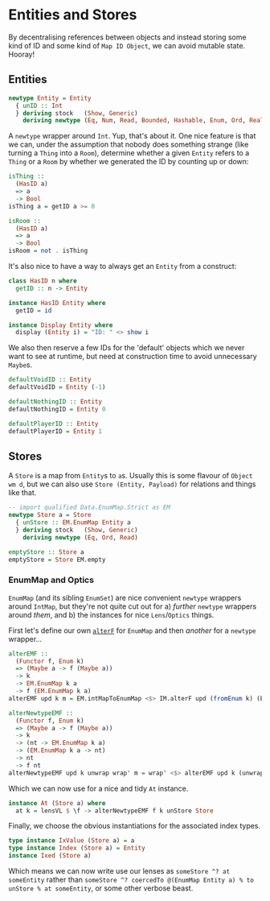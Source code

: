# Entities and Stores

By decentralising references between objects and instead storing some kind of ID and some kind of `Map ID Object`, we can avoid mutable state. Hooray!
## Entities

```haskell id=entity-def
newtype Entity = Entity
  { unID :: Int
  } deriving stock   (Show, Generic)
    deriving newtype (Eq, Num, Read, Bounded, Hashable, Enum, Ord, Real, Integral)
```

A `newtype` wrapper around  `Int`. Yup, that's about it. One nice feature is that we can, under the assumption
that nobody does something strange (like turning a `Thing` into a `Room`), determine whether a given `Entity` 
refers to a `Thing` or a `Room` by whether we generated the ID by counting up or down:

```haskell id=thing-or-room
isThing ::
  (HasID a)
  => a
  -> Bool
isThing a = getID a >= 0

isRoom ::
  (HasID a)
  => a
  -> Bool
isRoom = not . isThing
```

It's also nice to have a way to always get an `Entity` from a construct:

```haskell id=has-id
class HasID n where
  getID :: n -> Entity

instance HasID Entity where
  getID = id

instance Display Entity where
  display (Entity i) = "ID: " <> show i

```

We also then reserve a few IDs for the 'default' objects which we never want to see at runtime, but need at construction time to avoid unnecessary `Maybe`s.

```haskell id=base-ids
defaultVoidID :: Entity
defaultVoidID = Entity (-1)

defaultNothingID :: Entity
defaultNothingID = Entity 0

defaultPlayerID :: Entity
defaultPlayerID = Entity 1
```
## Stores

A `Store` is a map from `Entity`s to `a`s. Usually this is some flavour of `Object wm d`, but we can also use
`Store (Entity, Payload)` for relations and things like that.

```haskell id=store-def
-- import qualified Data.EnumMap.Strict as EM
newtype Store a = Store
  { unStore :: EM.EnumMap Entity a
  } deriving stock   (Show, Generic)
    deriving newtype (Eq, Ord, Read)

emptyStore :: Store a
emptyStore = Store EM.empty
```

### EnumMap and Optics
`EnumMap` (and its sibling `EnumSet`) are nice convenient `newtype` wrappers around `IntMap`, but they're not
quite cut out for a) *further* `newtype` wrappers around *them*, and b) the instances for nice `Lens`/`Optics` things.

First let's define our own [`alterF`](https://hackage.haskell.org/package/containers-0.6.5.1/docs/Data-Map-Strict.html#v:alterF) for `EnumMap` and then *another* for a `newtype` wrapper...

```haskell id=alter-store
alterEMF :: 
  (Functor f, Enum k)
  => (Maybe a -> f (Maybe a))
  -> k
  -> EM.EnumMap k a 
  -> f (EM.EnumMap k a)
alterEMF upd k m = EM.intMapToEnumMap <$> IM.alterF upd (fromEnum k) (EM.enumMapToIntMap m)

alterNewtypeEMF :: 
  (Functor f, Enum k)
  => (Maybe a -> f (Maybe a))
  -> k
  -> (nt -> EM.EnumMap k a)
  -> (EM.EnumMap k a -> nt)
  -> nt
  -> f nt
alterNewtypeEMF upd k unwrap wrap' m = wrap' <$> alterEMF upd k (unwrap m)
```

Which we can now use for a nice and tidy `At` instance.

```haskell id=store-at
instance At (Store a) where
  at k = lensVL $ \f -> alterNewtypeEMF f k unStore Store
```

Finally, we choose the obvious instantiations for the associated index types.

```haskell id=store-instances
type instance IxValue (Store a) = a
type instance Index (Store a) = Entity
instance Ixed (Store a)
```

Which means we can now write use our lenses as `someStore ^? at someEntity` rather than `someStore ^? coercedTo @(EnumMap Entity a) % to unStore % at someEntity`, or some other verbose beast.
